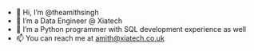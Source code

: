 - 👋 Hi, I’m @theamithsingh
- 👀 I’m a Data Engineer @ Xiatech
- 🌱 I’m a Python programmer with SQL development experience as well
- 📫 You can reach me at amith@xiatech.co.uk

<!---
theamithsingh/theamithsingh is a ✨ special ✨ repository because its `README.md` (this file) appears on your GitHub profile.
You can click the Preview link to take a look at your changes.
--->
